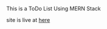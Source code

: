 This is a ToDo List Using MERN Stack

site is live at <a href="https://main--robin-todo-list.netlify.app/"> here</a>
